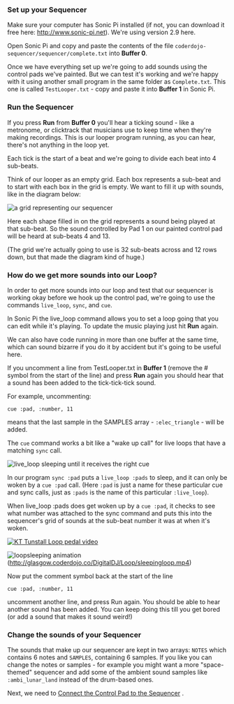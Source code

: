 ### Set up your Sequencer

Make sure your computer has Sonic Pi installed (if not, you can download it free here: http://www.sonic-pi.net).  We're using version 2.9 here.

Open Sonic Pi and copy and paste the contents of the file `coderdojo-sequencer/sequencer/complete.txt` into **Buffer 0**.

Once we have everything set up we're going to add sounds using the control pads we've painted.  But we can test it's working and we're happy with it using another small program in the same folder as `Complete.txt`.  This one is called `TestLooper.txt` - copy and paste it into **Buffer 1** in Sonic Pi.

### Run the Sequencer

If you press **Run** from **Buffer 0** you'll hear a ticking sound - like a metronome, or clicktrack that musicians use to keep time when they're making recordings.  This is our looper program running, as you can hear, there's not anything in the loop yet.

Each tick is the start of a beat and we're going to divide each beat into 4 sub-beats. 

Think of our looper as an empty grid.  Each box represents a sub-beat and to start with each box in the grid is empty.  We want to fill it up with sounds, like in the diagram below:

![a grid representing our sequencer](http://glasgow.coderdojo.co/DigitalDJ/FullLoop.png "a grid representing our sequencer")

Here each shape filled in on the grid represents a sound being played at that sub-beat.  So the sound controlled by Pad 1 on our painted control pad will be heard at sub-beats 4 and 13.

(The grid we're actually going to use is 32 sub-beats across and 12 rows down, but that made the diagram kind of huge.)

### How do we get more sounds into our Loop?

In order to get more sounds into our loop and test that our sequencer is working okay before we hook up the control pad, we're going to use the commands `live_loop`, `sync`, and `cue`.


In Sonic Pi the live_loop command allows you to set a loop going that you can edit while it's playing.  To update the music playing just hit **Run** again.  

We can also have code running in more than one buffer at the same time, which can sound bizarre if you do it by accident but it's going to be useful here.

If you uncomment a line from TestLooper.txt in **Buffer 1** (remove the # symbol from the start of the line) and press **Run** again you should hear that a sound has been added to the tick-tick-tick sound.  

For example, uncommenting:

`cue :pad, :number, 11`

means that the last sample in the SAMPLES array - `:elec_triangle` - will be added.

The `cue` command works a bit like a "wake up call" for live loops that have a matching `sync` call. 


![live_loop sleeping until it receives the right cue](http://glasgow.coderdojo.co/DigitalDJ/Loop/loopasleepsign.png "live_loop sleeping until it receives the right cue")

In our program `sync :pad` puts a `live_loop :pads` to sleep, and it can only be woken by a `cue :pad` call.  (Here `:pad` is just a name for these particular cue and sync calls, just as `:pads` is the name of this particular `:live_loop`).

When live_loop :pads does get woken up by a `cue :pad`, it checks to see what number was attached to the sync command and puts this into the sequencer's grid of sounds at the sub-beat number it was at when it's woken. 

[![KT Tunstall Loop pedal video](http://glasgow.coderdojo.co/DigitalDJ/tunstall.jpg)](https://www.youtube.com/watch?v=r7XIQ_6J2do)

![loopsleeping animation](http://glasgow.coderdojo.co/DigitalDJ/Loop/sleepingloopshot.png) (http://glasgow.coderdojo.co/DigitalDJ/Loop/sleepingloop.mp4)

Now put the comment symbol back at the start of the line

`cue :pad, :number, 11`

uncomment another line, and press Run again.  You should be able to hear another sound has been added.  You can keep doing this till you get bored (or add a sound that makes it sound weird!)

### Change the sounds of your Sequencer

The sounds that make up our sequencer are kept in two arrays: `NOTES` which contains 6 notes and `SAMPLES`, containing 6 samples.  If you like you can change the notes or samples - for example you might want a more "space-themed" sequencer and add some of the ambient sound samples like `:ambi_lunar_land` instead of the drum-based ones.

Next, we need to [Connect the Control Pad to the Sequencer](./Connect.md)
.

